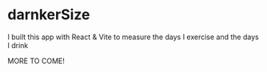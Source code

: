 # darnkerSize

I built this app with React & Vite to measure the days I exercise and the days I drink

MORE TO COME!
